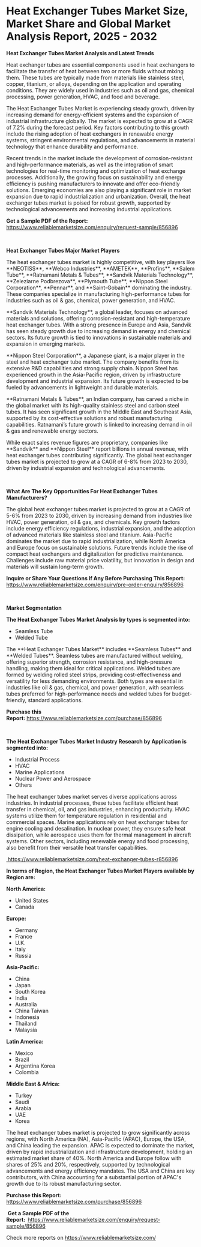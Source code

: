 <p><h1>Heat Exchanger Tubes Market Size, Market Share and Global Market Analysis Report, 2025 - 2032</h1></p><p><strong>Heat Exchanger Tubes Market Analysis and Latest Trends</strong></p>
<p><p>Heat exchanger tubes are essential components used in heat exchangers to facilitate the transfer of heat between two or more fluids without mixing them. These tubes are typically made from materials like stainless steel, copper, titanium, or alloys, depending on the application and operating conditions. They are widely used in industries such as oil and gas, chemical processing, power generation, HVAC, and food and beverage.</p><p>The Heat Exchanger Tubes Market is experiencing steady growth, driven by increasing demand for energy-efficient systems and the expansion of industrial infrastructure globally. The market is expected to grow at a CAGR of 7.2% during the forecast period. Key factors contributing to this growth include the rising adoption of heat exchangers in renewable energy systems, stringent environmental regulations, and advancements in material technology that enhance durability and performance.</p><p>Recent trends in the market include the development of corrosion-resistant and high-performance materials, as well as the integration of smart technologies for real-time monitoring and optimization of heat exchange processes. Additionally, the growing focus on sustainability and energy efficiency is pushing manufacturers to innovate and offer eco-friendly solutions. Emerging economies are also playing a significant role in market expansion due to rapid industrialization and urbanization. Overall, the heat exchanger tubes market is poised for robust growth, supported by technological advancements and increasing industrial applications.</p></p>
<p><strong>Get a Sample PDF of the Report:&nbsp;</strong> <a href="https://www.reliablemarketsize.com/enquiry/request-sample/856896?utm_campaign=2145&utm_medium=2&utm_source=Github&utm_content=ia&utm_term=26012025&utm_id=heat-exchanger-tubes">https://www.reliablemarketsize.com/enquiry/request-sample/856896</a></p>
<p>&nbsp;</p>
<p><strong>Heat Exchanger Tubes Major Market Players</strong></p>
<p><p>The heat exchanger tubes market is highly competitive, with key players like **NEOTISS**, **Webco Industries**, **AMETEK**, **Profins**, **Salem Tube**, **Ratnamani Metals & Tubes**, **Sandvik Materials Technology**, **Zeleziarne Podbrezova**, **Plymouth Tube**, **Nippon Steel Corporation**, **Pennar**, and **Saint-Gobain** dominating the industry. These companies specialize in manufacturing high-performance tubes for industries such as oil & gas, chemical, power generation, and HVAC.</p><p>**Sandvik Materials Technology**, a global leader, focuses on advanced materials and solutions, offering corrosion-resistant and high-temperature heat exchanger tubes. With a strong presence in Europe and Asia, Sandvik has seen steady growth due to increasing demand in energy and chemical sectors. Its future growth is tied to innovations in sustainable materials and expansion in emerging markets.</p><p>**Nippon Steel Corporation**, a Japanese giant, is a major player in the steel and heat exchanger tube market. The company benefits from its extensive R&D capabilities and strong supply chain. Nippon Steel has experienced growth in the Asia-Pacific region, driven by infrastructure development and industrial expansion. Its future growth is expected to be fueled by advancements in lightweight and durable materials.</p><p>**Ratnamani Metals & Tubes**, an Indian company, has carved a niche in the global market with its high-quality stainless steel and carbon steel tubes. It has seen significant growth in the Middle East and Southeast Asia, supported by its cost-effective solutions and robust manufacturing capabilities. Ratnamani’s future growth is linked to increasing demand in oil & gas and renewable energy sectors.</p><p>While exact sales revenue figures are proprietary, companies like **Sandvik** and **Nippon Steel** report billions in annual revenue, with heat exchanger tubes contributing significantly. The global heat exchanger tubes market is projected to grow at a CAGR of 6-8% from 2023 to 2030, driven by industrial expansion and technological advancements.</p></p>
<p>&nbsp;</p>
<p><strong>What Are The Key Opportunities For Heat Exchanger Tubes Manufacturers?</strong></p>
<p><p>The global heat exchanger tubes market is projected to grow at a CAGR of 5-6% from 2023 to 2030, driven by increasing demand from industries like HVAC, power generation, oil & gas, and chemicals. Key growth factors include energy efficiency regulations, industrial expansion, and the adoption of advanced materials like stainless steel and titanium. Asia-Pacific dominates the market due to rapid industrialization, while North America and Europe focus on sustainable solutions. Future trends include the rise of compact heat exchangers and digitalization for predictive maintenance. Challenges include raw material price volatility, but innovation in design and materials will sustain long-term growth.</p></p>
<p><strong>Inquire or Share Your Questions If Any Before Purchasing This Report:</strong> <a href="https://www.reliablemarketsize.com/enquiry/pre-order-enquiry/856896?utm_campaign=2145&utm_medium=2&utm_source=Github&utm_content=ia&utm_term=26012025&utm_id=heat-exchanger-tubes">https://www.reliablemarketsize.com/enquiry/pre-order-enquiry/856896</a></p>
<p>&nbsp;</p>
<p><strong>Market Segmentation</strong></p>
<p><strong>The Heat Exchanger Tubes Market Analysis by types is segmented into:</strong></p>
<p><ul><li>Seamless Tube</li><li>Welded Tube</li></ul></p>
<p><p>The **Heat Exchanger Tubes Market** includes **Seamless Tubes** and **Welded Tubes**. Seamless tubes are manufactured without welding, offering superior strength, corrosion resistance, and high-pressure handling, making them ideal for critical applications. Welded tubes are formed by welding rolled steel strips, providing cost-effectiveness and versatility for less demanding environments. Both types are essential in industries like oil & gas, chemical, and power generation, with seamless tubes preferred for high-performance needs and welded tubes for budget-friendly, standard applications.</p></p>
<p><strong>Purchase this Report:&nbsp;</strong><a href="https://www.reliablemarketsize.com/purchase/856896?utm_campaign=2145&utm_medium=2&utm_source=Github&utm_content=ia&utm_term=26012025&utm_id=heat-exchanger-tubes">https://www.reliablemarketsize.com/purchase/856896</a></p>
<p>&nbsp;</p>
<p><strong>The Heat Exchanger Tubes Market Industry Research by Application is segmented into:</strong></p>
<p><ul><li>Industrial Process</li><li>HVAC</li><li>Marine Applications</li><li>Nuclear Power and Aerospace</li><li>Others</li></ul></p>
<p><p>The heat exchanger tubes market serves diverse applications across industries. In industrial processes, these tubes facilitate efficient heat transfer in chemical, oil, and gas industries, enhancing productivity. HVAC systems utilize them for temperature regulation in residential and commercial spaces. Marine applications rely on heat exchanger tubes for engine cooling and desalination. In nuclear power, they ensure safe heat dissipation, while aerospace uses them for thermal management in aircraft systems. Other sectors, including renewable energy and food processing, also benefit from their versatile heat transfer capabilities.</p></p>
<p><a href="https://www.reliablemarketsize.com/heat-exchanger-tubes-r856896?utm_campaign=2145&utm_medium=2&utm_source=Github&utm_content=ia&utm_term=26012025&utm_id=heat-exchanger-tubes">&nbsp;https://www.reliablemarketsize.com/heat-exchanger-tubes-r856896</a></p>
<p><strong>In terms of Region, the Heat Exchanger Tubes Market Players available by Region are:</strong></p>
<p>
    <p> <strong> North America: </strong>
        <ul>
            <li>United States</li>
            <li>Canada</li>
        </ul>
        </p> 
    <p> <strong> Europe: </strong>
        <ul>
            <li>Germany</li>
            <li>France</li>
            <li>U.K.</li>
            <li>Italy</li>
            <li>Russia</li>
        </ul>
        </p> 
    <p> <strong> Asia-Pacific: </strong>
        <ul>
            <li>China</li>
            <li>Japan</li>
            <li>South Korea</li>
            <li>India</li>
            <li>Australia</li>
            <li>China Taiwan</li>
            <li>Indonesia</li>
            <li>Thailand</li>
            <li>Malaysia</li>
        </ul>
        </p> 
    <p> <strong> Latin America: </strong>
        <ul>
            <li>Mexico</li>
            <li>Brazil</li>
            <li>Argentina Korea</li>
            <li>Colombia</li>
        </ul>
        </p> 
    <p> <strong> Middle East & Africa: </strong>
        <ul>
            <li>Turkey</li>
            <li>Saudi</li>
            <li>Arabia</li>
            <li>UAE</li>
            <li>Korea</li>
        </ul>
    </p>
    </p>
<p><p>The heat exchanger tubes market is projected to grow significantly across regions, with North America (NA), Asia-Pacific (APAC), Europe, the USA, and China leading the expansion. APAC is expected to dominate the market, driven by rapid industrialization and infrastructure development, holding an estimated market share of 40%. North America and Europe follow with shares of 25% and 20%, respectively, supported by technological advancements and energy efficiency mandates. The USA and China are key contributors, with China accounting for a substantial portion of APAC's growth due to its robust manufacturing sector.</p></p>
<p><strong>Purchase this Report: </strong><a href="https://www.reliablemarketsize.com/purchase/856896?utm_campaign=2145&utm_medium=2&utm_source=Github&utm_content=ia&utm_term=26012025&utm_id=heat-exchanger-tubes">https://www.reliablemarketsize.com/purchase/856896</a></p>
<p>&nbsp;<strong>Get a Sample PDF of the Report:&nbsp;&nbsp;</strong><a href="https://www.reliablemarketsize.com/enquiry/request-sample/856896?utm_campaign=2145&utm_medium=2&utm_source=Github&utm_content=ia&utm_term=26012025&utm_id=heat-exchanger-tubes">https://www.reliablemarketsize.com/enquiry/request-sample/856896</a></p>
<p><strong></strong></p>
<p>Check more reports on <a href="https://www.reliablemarketsize.com/?utm_campaign=2145&utm_medium=2&utm_source=Github&utm_content=ia&utm_term=26012025&utm_id=heat-exchanger-tubes">https://www.reliablemarketsize.com/</a></p>